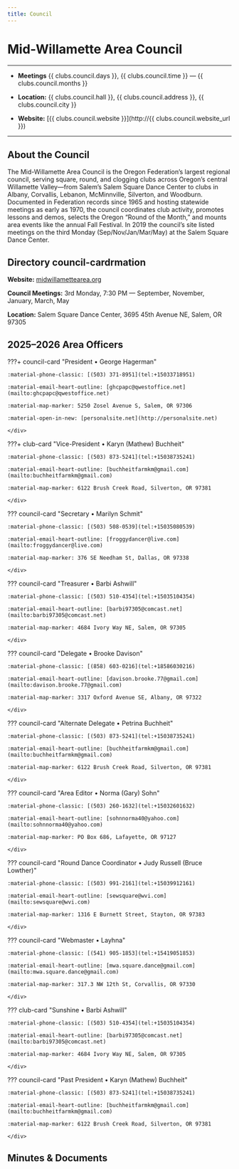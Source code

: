 ```yaml
---
title: Council
---
```


# Mid-Willamette Area Council

---

<div class="undec" markdown>

- **Meetings** {{ clubs.council.days }}, {{ clubs.council.time }} — {{ clubs.council.months }}

- **Location:** {{ clubs.council.hall }}, {{ clubs.council.address }}, {{ clubs.council.city }}

- **Website:** [{{ clubs.council.website }}](http://{{ clubs.council.website_url }})

</div>

---

## About the Council

The Mid-Willamette Area Council is the Oregon Federation’s largest regional council, serving square, round, and clogging clubs across Oregon’s central Willamette Valley—from Salem’s Salem Square Dance Center to clubs in Albany, Corvallis, Lebanon, McMinnville, Silverton, and Woodburn. Documented in Federation records since 1965 and hosting statewide meetings as early as 1970, the council coordinates club activity, promotes lessons and demos, selects the Oregon “Round of the Month,” and mounts area events like the annual Fall Festival. In 2019 the council’s site listed meetings on the third Monday (Sep/Nov/Jan/Mar/May) at the Salem Square Dance Center.

## Directory council-cardrmation

__Website:__ [midwillamettearea.org](https://midwillamettearea.org)

__Council Meetings:__ 3rd Monday, 7:30 PM — September, November, January, March, May

__Location:__ Salem Square Dance Center, 3695 45th Avenue NE, Salem, OR 97305


## 2025–2026 Area Officers

???+ council-card "President • George Hagerman"
    <div class="grid" markdown>

    :material-phone-classic: [(503) 371-8951](tel:+15033718951)

    :material-email-heart-outline: [ghcpapc@qwestoffice.net](mailto:ghcpapc@qwestoffice.net)

    :material-map-marker: 5250 Zosel Avenue S, Salem, OR 97306

    :material-open-in-new: [personalsite.net](http://personalsite.net)

    </div>

???+ club-card "Vice-President • Karyn (Mathew) Buchheit"
    <div class="grid" markdown>

    :material-phone-classic: [(503) 873-5241](tel:+15038735241)

    :material-email-heart-outline: [buchheitfarmkm@gmail.com](mailto:buchheitfarmkm@gmail.com)

    :material-map-marker: 6122 Brush Creek Road, Silverton, OR 97381

    </div>

??? council-card "Secretary • Marilyn Schmit"
    <div class="grid" markdown>

    :material-phone-classic: [(503) 508-0539](tel:+15035080539)

    :material-email-heart-outline: [froggydancer@live.com](mailto:froggydancer@live.com)

    :material-map-marker: 376 SE Needham St, Dallas, OR 97338

    </div>

??? council-card "Treasurer • Barbi Ashwill"
    <div class="grid" markdown>

    :material-phone-classic: [(503) 510-4354](tel:+15035104354)

    :material-email-heart-outline: [barbi97305@comcast.net](mailto:barbi97305@comcast.net)

    :material-map-marker: 4684 Ivory Way NE, Salem, OR 97305

    </div>

??? council-card "Delegate • Brooke Davison"
    <div class="grid" markdown>

    :material-phone-classic: [(858) 603-0216](tel:+18586030216)

    :material-email-heart-outline: [davison.brooke.77@gmail.com](mailto:davison.brooke.77@gmail.com)

    :material-map-marker: 3317 Oxford Avenue SE, Albany, OR 97322

    </div>

??? council-card "Alternate Delegate • Petrina Buchheit"
    <div class="grid" markdown>

    :material-phone-classic: [(503) 873-5241](tel:+15038735241)

    :material-email-heart-outline: [buchheitfarmkm@gmail.com](mailto:buchheitfarmkm@gmail.com)

    :material-map-marker: 6122 Brush Creek Road, Silverton, OR 97381

    </div>

??? council-card "Area Editor • Norma (Gary) Sohn"
    <div class="grid" markdown>

    :material-phone-classic: [(503) 260-1632](tel:+15032601632)

    :material-email-heart-outline: [sohnnorma40@yahoo.com](mailto:sohnnorma40@yahoo.com)

    :material-map-marker: PO Box 686, Lafayette, OR 97127

    </div>
    
??? council-card "Round Dance Coordinator • Judy Russell (Bruce Lowther)"
    <div class="grid" markdown>

    :material-phone-classic: [(503) 991-2161](tel:+15039912161)

    :material-email-heart-outline: [sewsquare@wvi.com](mailto:sewsquare@wvi.com)

    :material-map-marker: 1316 E Burnett Street, Stayton, OR 97383

    </div>

??? council-card "Webmaster • Layhna"
    <div class="grid" markdown>

    :material-phone-classic: [(541) 905-1853](tel:+15419051853)

    :material-email-heart-outline: [mwa.square.dance@gmail.com](mailto:mwa.square.dance@gmail.com)

    :material-map-marker: 317.3 NW 12th St, Corvallis, OR 97330

    </div>

??? club-card "Sunshine • Barbi Ashwill"
    <div class="grid" markdown>

    :material-phone-classic: [(503) 510-4354](tel:+15035104354)

    :material-email-heart-outline: [barbi97305@comcast.net](mailto:barbi97305@comcast.net)

    :material-map-marker: 4684 Ivory Way NE, Salem, OR 97305

    </div>

??? council-card "Past President • Karyn (Mathew) Buchheit"
    <div class="grid" markdown>

    :material-phone-classic: [(503) 873-5241](tel:+15038735241)

    :material-email-heart-outline: [buchheitfarmkm@gmail.com](mailto:buchheitfarmkm@gmail.com)

    :material-map-marker: 6122 Brush Creek Road, Silverton, OR 97381

    </div>

## Minutes & Documents






